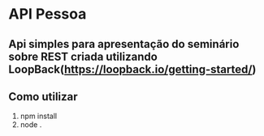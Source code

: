 # API Pessoa


## Api simples para apresentação do seminário sobre REST criada utilizando LoopBack(https://loopback.io/getting-started/)


## Como utilizar

1. npm install
2. node .